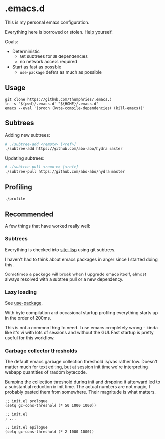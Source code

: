 # .emacs.d

This is my personal emacs configuration.

Everything here is borrowed or stolen. Help yourself.

Goals:

- Deterministic
    - Git subtrees for all dependencies
    - no network access required
- Start as fast as possible
    - `use-package` defers as much as possible

## Usage

```
git clone https://github.com/thumphries/.emacs.d
ln -s "$(pwd)/.emacs.d" "${HOME}/.emacs.d"
emacs --eval '(progn (byte-compile-dependencies) (kill-emacs))'
```

## Subtrees

Adding new subtrees:

```sh
# ./subtree-add <remote> [<ref>]
./subtree-add https://github.com/abo-abo/hydra master
```

Updating subtrees:

```sh
# ./subtree-pull <remote> [<ref>]
./subtree-pull https://github.com/abo-abo/hydra master
```

## Profiling

```sh
./profile
```

## Recommended

A few things that have worked really well:

### Subtrees

Everything is checked into [site-lisp](./site-lisp) using git
subtrees.

I haven't had to think about emacs packages in anger since I started
doing this.

Sometimes a package will break when I upgrade emacs itself, almost
always resolved with a subtree pull or a new dependency.

### Lazy loading

See [use-package](https://github.com/jwiegley/use-package).

With byte compilation and occasional startup profiling everything
starts up in the order of 200ms.

This is not a common thing to need. I use emacs completely wrong -
kinda like it's vi with lots of sessions and without the GUI. Fast
startup is pretty useful for this workflow.

### Garbage collector thresholds

The default emacs garbage collection threshold is/was rather
low. Doesn't matter much for text editing, but at session init time
we're interpreting webapp quantities of random bytecode.

Bumping the collection threshold during init and dropping it afterward
led to a substantial reduction in init time. The actual numbers are
not magic, I probably pasted them from somewhere. Their magnitude is
what matters.

```elisp
;; init.el prologue
(setq gc-cons-threshold (* 50 1000 1000))

;; init.el
; ...

;; init.el epilogue
(setq gc-cons-threshold (* 2 1000 1000))
```
